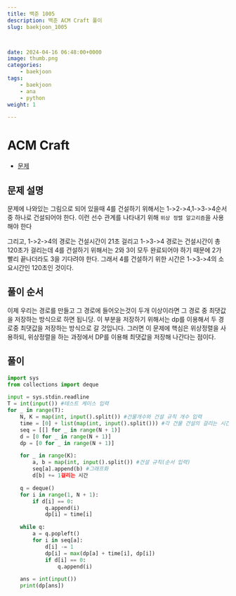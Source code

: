 ```yaml
---
title: 백준 1005
description: 백준 ACM Craft 풀이
slug: baekjoon_1005



date: 2024-04-16 06:48:00+0000
image: thumb.png
categories:
    - baekjoon
tags:
    - baekjoon
    - ana
    - python
weight: 1

---
```

# ACM Craft
- [문제](https://www.acmicpc.net/problem/1005)

## 문제 설명
문제에 나와있는 그림으로 되어 있을때 4를 건설하기 위해서는 1->2->4,1->3->4순서중 하나로 건설되어야 한다. 이런 선수 관계를 나타내기 위해 `위상 정렬 알고리즘`을 사용해야 한다

그리고, 1->2->4의 경로는 건설시간이 21초 걸리고 1->3->4 경로는 건설시간이 총 120초가 걸리는데 4를 건설하기 위해서는 2와 3이 모두 완료되어야 하기 때문에 2가 빨리 끝나더라도 3을 기다려야 한다.
그래서 4를 건설하기 위한 시간은 1->3->4의 소요시간인 120초인 것이다.

## 풀이 순서 
이제 우리는 경로를 만들고 그 경로에 들어오는것이 두개 이상이라면 그 경로 중 최댓값을 저장하는 방식으로 하면 됩니당.
이 부분을 저장하기 위해서는 dp를 이용해서 두 경로중 최댓값을 저장하는 방식으로 갈 것입니다.
그러면 이 문제에 핵심은 위상정렬을 사용하되, 위상정렬을 하는 과정에서 DP를 이용해 최댓값을 저장해 나간다는 점이다.


## 풀이

```python
import sys
from collections import deque

input = sys.stdin.readline
T = int(input()) #테스트 케이스 입력
for _ in range(T): 
    N, K = map(int, input().split()) #건물개수와 건설 규칙 개수 입력
    time = [0] + list(map(int, input().split())) #각 건물 건설의 걸리는 시간
    seq = [[] for _ in range(N + 1)]
    d = [0 for _ in range(N + 1)]
    dp = [0 for _ in range(N + 1)]

    for _ in range(K):
        a, b = map(int, input().split()) #건설 규칙(순서 입력)
        seq[a].append(b) #그래프화
        d[b] += 1걸리는 시간

    q = deque()
    for i in range(1, N + 1):
        if d[i] == 0:
            q.append(i)
            dp[i] = time[i]

    while q:
        a = q.popleft()
        for i in seq[a]:
            d[i] -= 1
            dp[i] = max(dp[a] + time[i], dp[i])
            if d[i] == 0:
                q.append(i)

    ans = int(input())
    print(dp[ans])
```



[^1]: 나중에 설명하는 글을 쓸껀데 지금은 없으니깐 나무위키 문서 넣어야징
[^2]: 사실상 점화식만 바꾸면 되는게 학계의 점심 뭐먹지?